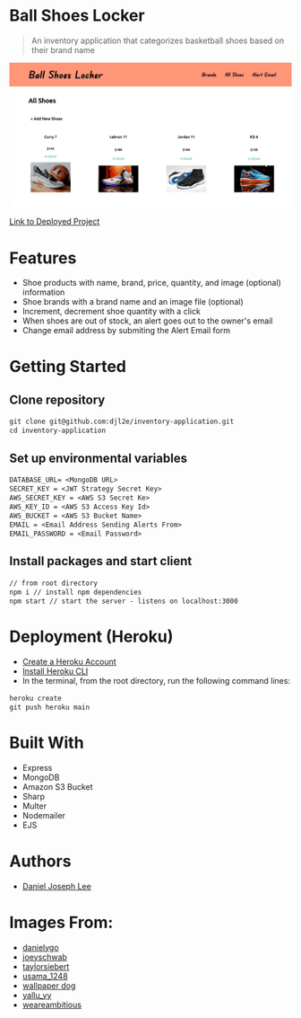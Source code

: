 # Ball Shoes Locker

> An inventory application that categorizes basketball shoes based on their brand name

![](inventory_application_gif.gif)

[Link to Deployed Project](https://floating-ravine-86506.herokuapp.com/)

# Features
- Shoe products with name, brand, price, quantity, and image (optional) information
- Shoe brands with a brand name and an image file (optional)
- Increment, decrement shoe quantity with a click
- When shoes are out of stock, an alert goes out to the owner's email
- Change email address by submiting the Alert Email form

# Getting Started

## Clone repository

```
git clone git@github.com:djl2e/inventory-application.git
cd inventory-application
```

## Set up environmental variables

```
DATABASE_URL= <MongoDB URL>
SECRET_KEY = <JWT Strategy Secret Key>
AWS_SECRET_KEY = <AWS S3 Secret Ke>
AWS_KEY_ID = <AWS S3 Access Key Id>
AWS_BUCKET = <AWS S3 Bucket Name>
EMAIL = <Email Address Sending Alerts From>
EMAIL_PASSWORD = <Email Password>
```

## Install packages and start client

```
// from root directory
npm i // install npm dependencies
npm start // start the server - listens on localhost:3000
```

# Deployment (Heroku)

- [Create a Heroku Account](https://id.heroku.com/login)
- [Install Heroku CLI](https://devcenter.heroku.com/articles/heroku-cli)
- In the terminal, from the root directory, run the following command lines:
```
heroku create
git push heroku main
```

# Built With
- Express
- MongoDB
- Amazon S3 Bucket
- Sharp
- Multer
- Nodemailer
- EJS

# Authors

- [Daniel Joseph Lee](https://github.com/djl2e)

# Images From:
- [danielygo](https://www.flickr.com/photos/danielygo)
- [joeyschwab](https://www.flickr.com/photos/joeyschwab)
- [taylorsiebert](https://unsplash.com/@taylorsiebert)
- [usama_1248](https://unsplash.com/@usama_1248)
- [wallpaper dog](https://wallpaper.dog/)
- [yallu_yy](https://unsplash.com/@yallu_yy)
- [weareambitious](https://unsplash.com/@weareambitious)
